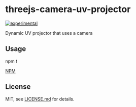 # threejs-camera-uv-projector

[![experimental](http://badges.github.io/stability-badges/dist/experimental.svg)](http://github.com/badges/stability-badges)

Dynamic UV projector that uses a camera

## Usage

npm t

<!-- [![NPM](https://nodei.co/npm/threejs-uv-projection-factory.png)](https://www.npmjs.com/package/threejs-uv-projection-factory) -->

[NPM](https://www.npmjs.com/package/threejs-uv-projection-factory)

## License

MIT, see [LICENSE.md](http://github.com/Jam3/threejs-uv-projection-factory/blob/master/LICENSE.md) for details.
